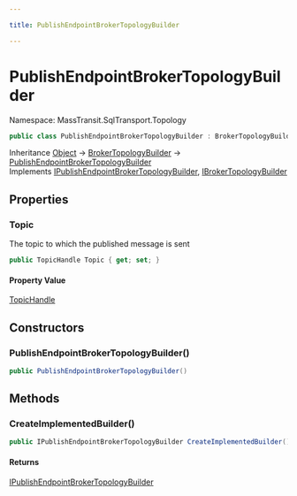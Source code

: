 ```yaml
---

title: PublishEndpointBrokerTopologyBuilder

---
```


# PublishEndpointBrokerTopologyBuilder

Namespace: MassTransit.SqlTransport.Topology

```csharp
public class PublishEndpointBrokerTopologyBuilder : BrokerTopologyBuilder, IPublishEndpointBrokerTopologyBuilder, IBrokerTopologyBuilder
```

Inheritance [Object](https://learn.microsoft.com/en-us/dotnet/api/system.object) → [BrokerTopologyBuilder](../masstransit-sqltransport-topology/brokertopologybuilder) → [PublishEndpointBrokerTopologyBuilder](../masstransit-sqltransport-topology/publishendpointbrokertopologybuilder)<br/>
Implements [IPublishEndpointBrokerTopologyBuilder](../masstransit-sqltransport-topology/ipublishendpointbrokertopologybuilder), [IBrokerTopologyBuilder](../masstransit-sqltransport-topology/ibrokertopologybuilder)

## Properties

### **Topic**

The topic to which the published message is sent

```csharp
public TopicHandle Topic { get; set; }
```

#### Property Value

[TopicHandle](../masstransit-sqltransport-topology/topichandle)<br/>

## Constructors

### **PublishEndpointBrokerTopologyBuilder()**

```csharp
public PublishEndpointBrokerTopologyBuilder()
```

## Methods

### **CreateImplementedBuilder()**

```csharp
public IPublishEndpointBrokerTopologyBuilder CreateImplementedBuilder()
```

#### Returns

[IPublishEndpointBrokerTopologyBuilder](../masstransit-sqltransport-topology/ipublishendpointbrokertopologybuilder)<br/>
